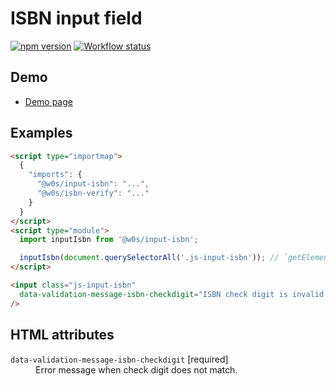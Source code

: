 # ISBN input field

[![npm version](https://badge.fury.io/js/%40w0s%2Finput-isbn.svg)](https://www.npmjs.com/package/@w0s/input-isbn)
[![Workflow status](https://github.com/SaekiTominaga/frontend/actions/workflows/input-isbn.yml/badge.svg)](https://github.com/SaekiTominaga/frontend/actions/workflows/input-isbn.yml)

## Demo

- [Demo page](https://saekitominaga.github.io/frontend/packages/input-isbn/demo/)

## Examples

```HTML
<script type="importmap">
  {
    "imports": {
      "@w0s/input-isbn": "...",
      "@w0s/isbn-verify": "..."
    }
  }
</script>
<script type="module">
  import inputIsbn from '@w0s/input-isbn';

  inputIsbn(document.querySelectorAll('.js-input-isbn')); // `getElementById()` or `getElementsByClassName()` or `getElementsByTagName()` or `querySelector()` or `querySelectorAll()`
</script>

<input class="js-input-isbn"
  data-validation-message-isbn-checkdigit="ISBN check digit is invalid."
/>
```

## HTML attributes

<dl>
<dt><code>data-validation-message-isbn-checkdigit</code> [required]</dt>
<dd>Error message when check digit does not match.</dd>
</dl>
